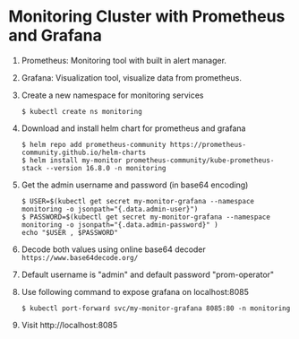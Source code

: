 # Monitoring Cluster with Prometheus and Grafana

1. Prometheus: Monitoring tool with built in alert manager.

2. Grafana: Visualization tool, visualize data from prometheus.

1. Create a new namespace for monitoring services

    ```shell
    $ kubectl create ns monitoring
    ```

2.  Download and install helm chart for prometheus and grafana

    ```shell
    $ helm repo add prometheus-community https://prometheus-community.github.io/helm-charts
    $ helm install my-monitor prometheus-community/kube-prometheus-stack --version 16.8.0 -n monitoring
    ```

3.  Get the admin username and password (in base64 encoding)

    ```shell
    $ USER=$(kubectl get secret my-monitor-grafana --namespace monitoring -o jsonpath="{.data.admin-user}")
    $ PASSWORD=$(kubectl get secret my-monitor-grafana --namespace monitoring -o jsonpath="{.data.admin-password}" )
    echo "$USER , $PASSWORD"
    ```

4.  Decode both values using online base64 decoder `https://www.base64decode.org/`

5.  Default username is "admin" and default password "prom-operator"

6.  Use following command to expose grafana on localhost:8085

    ```shell
    $ kubectl port-forward svc/my-monitor-grafana 8085:80 -n monitoring
    ```

7.  Visit http://localhost:8085
